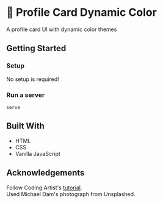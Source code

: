 # 🎴 Profile Card Dynamic Color
A profile card UI with dynamic color themes

## Getting Started
### Setup

No setup is required! 

### Run a server
```
serve
```

## Built With
- HTML
- CSS
- Vanilla JavaScript 

## Acknowledgements
Follow Coding Artist's [tutorial](https://www.youtube.com/watch?v=OxAM5xfZK5Y).
<br>
Used Michael Dam's photograph from Unsplashed.
